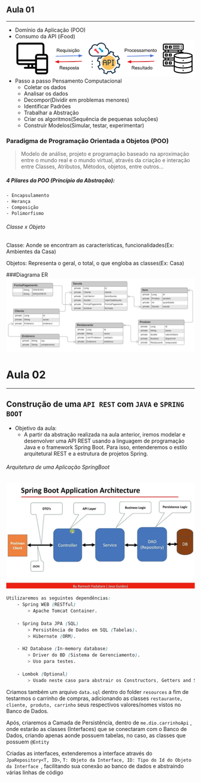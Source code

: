 ## Aula 01

<hr>

- Domínio da Aplicação (POO)
- Consumo da API (iFood)
     ![Requisição API](.//Requisi%C3%A7%C3%A3oAPI.png)
- Passo a passo Pensamento Computacional    
    - Coletar os dados
    - Analisar os dados
    - Decompor(Dividir em problemas menores)
    - Identificar Padrões
    - Trabalhar a Abstração
    - Criar os algoritmos(Sequência de pequenas soluções)
    - Construir Modelos(Simular, testar, experimentar)

### Paradigma de Programação Orientada a Objetos (POO)
> Modelo de análise, projeto e programação baseado na aproximação entre o mundo real e o mundo virtual, através da criação e interação entre Classes, Atributos, Métodos, objetos, entre outros...

##### 4 Pilares da POO (Princípio da Abstração):
    - Encapsulamento
    - Herança
    - Composição
    - Polimorfismo

###### Classe x Objeto
Classe: Aonde se encontram as características, funcionalidades(Ex: Ambientes da Casa)

Objetos: Representa o geral, o total, o que engloba as classes(Ex: Casa)

###Diagrama ER
![Diagrama ER](./Diagrama%20ER.jpeg)

# Aula 02

<hr>

## Construção de uma `API REST` com `JAVA` e `SPRING BOOT`
- Objetivo da aula:
    - A partir da abstração realizada na aula anterior, iremos modelar e desenvolver uma API REST usando a linguagem de programação Java e o framework Spring Boot. Para isso, entenderemos o estilo arquitetural REST e a estrutura de projetos Spring.

###### Arquitetura de uma Aplicação SpringBoot
![SpringBoot Architecture](./SpringBoot%20Architecture.jpeg)

```css
Utilizaremos as seguintes dependências:
    - Spring WEB (RESTful)
        > Apache Tomcat Container.

    - Spring Data JPA (SQL)
        > Persistência de Dados em SQL (Tabelas).
        > Hibernate (ORM).
    
    - H2 Database (In-memory database)
        > Driver do BD (Sistema de Gerenciamento).
        > Uso para testes. 
    
    - Lombok (Optional)
        > Usado neste caso para abstrair os Constructors, Getters and Setters, etc...
```

Criamos também um arquivo `data.sql` dentro do folder `resources` a fim de testarmos o carrinho de compras, adicionando as classes `restaurante, cliente, produto, carrinho` seus respectivos valores/nomes vistos no Banco de Dados.

Após, criaremos a Camada de Persistência, dentro de `me.dio.carrinhoApi` , onde estarão as classes (Interfaces) que se conectaram com o Banco de Dados, criando apenas aonde possuem tabelas, no caso, as classes que possuem `@Entity` 

Criadas as interfaces, extenderemos a interface através do `JpaRepository<T, ID>`, `T: Objeto da Interface, ID: Tipo do Id do Objeto da Interface `, facilitando sua conexão ao banco de dados e abstraindo várias linhas de código

<h1 style="color:blue"></h1>
